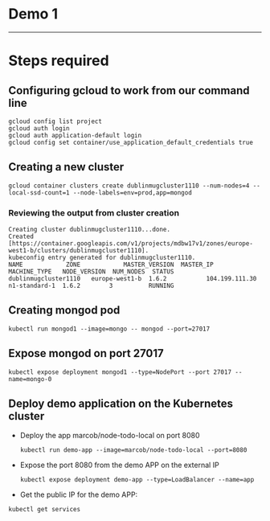 # Demo 1 


---------
# Steps required 

## Configuring gcloud to work from our command line
```
gcloud config list project
gcloud auth login
gcloud auth application-default login
gcloud config set container/use_application_default_credentials true
```

## Creating a new cluster 
```
gcloud container clusters create dublinmugcluster1110 --num-nodes=4 --local-ssd-count=1 --node-labels=env=prod,app=mongod
```

### Reviewing the output from cluster creation
```
Creating cluster dublinmugcluster1110...done.
Created [https://container.googleapis.com/v1/projects/mdbw17v1/zones/europe-west1-b/clusters/dublinmugcluster1110].
kubeconfig entry generated for dublinmugcluster1110.
NAME            ZONE            MASTER_VERSION  MASTER_IP       MACHINE_TYPE   NODE_VERSION  NUM_NODES  STATUS
dublinmugcluster1110   europe-west1-b  1.6.2           104.199.111.30  n1-standard-1  1.6.2        3          RUNNING
```

## Creating mongod pod
```
kubectl run mongod1 --image=mongo -- mongod --port=27017
```

## Expose mongod on port 27017
```
kubectl expose deployment mongod1 --type=NodePort --port 27017 --name=mongo-0

```


## Deploy demo application on the Kubernetes cluster
- Deploy the app marcob/node-todo-local on port 8080
	```
	kubectl run demo-app --image=marcob/node-todo-local --port=8080
	```
	
- Expose the port 8080 from the demo APP on the external IP 

	```
	kubectl expose deployment demo-app --type=LoadBalancer --name=app
	```

- Get the public IP for the demo APP:
```
kubectl get services
```